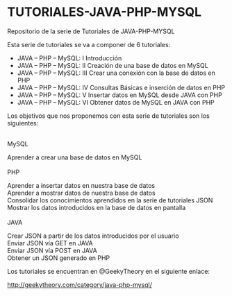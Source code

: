 TUTORIALES-JAVA-PHP-MYSQL
=========================

Repositorio de la serie de Tutoriales de JAVA-PHP-MYSQL

Esta serie de tutoriales se va a componer de 6 tutoriales:
<ul>
  <li>
  JAVA – PHP – MySQL: I Introducción
  </li>
  <li>
  JAVA – PHP – MySQL: II Creación de una base de datos en MySQL
  </li>
  <li>
  JAVA – PHP – MySQL: III Crear una conexión con la base de datos en PHP
  </li>
  <li>
  JAVA – PHP – MySQL: IV Consultas Básicas e inserción de datos en PHP
  </li>
  <li>
  JAVA – PHP – MySQL: V Insertar datos en MySQL desde JAVA con PHP
  </li>
  <li>
  JAVA – PHP – MySQL: VI Obtener datos de MySQL en JAVA con PHP
  </li>
</ul>

Los objetivos que nos proponemos con esta serie de tutoriales son los siguientes:

<br>MySQL<br>

Aprender a crear una base de datos en MySQL<br>
<br>PHP<br>

Aprender a insertar datos en nuestra base de datos<br>
Aprender a mostrar datos de nuestra base de datos<br>
Consolidar los conocimientos aprendidos en la serie de tutoriales JSON<br>
Mostrar los datos introducidos en la base de datos en pantalla<br>
<br>JAVA<br>

Crear JSON a partir de los datos introducidos por el usuario<br>
Enviar JSON vía GET en JAVA<br>
Enviar JSON vía POST en JAVA<br>
Obtener un JSON generado en PHP<br>

Los tutoriales se encuentran en @GeekyTheory en el siguiente enlace:

http://geekytheory.com/category/java-php-mysql/
